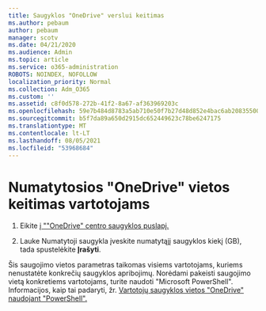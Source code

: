 ```yaml
---
title: Saugyklos "OneDrive" verslui keitimas
ms.author: pebaum
author: pebaum
manager: scotv
ms.date: 04/21/2020
ms.audience: Admin
ms.topic: article
ms.service: o365-administration
ROBOTS: NOINDEX, NOFOLLOW
localization_priority: Normal
ms.collection: Adm_O365
ms.custom: ''
ms.assetid: c8f0d578-272b-41f2-8a67-af363969203c
ms.openlocfilehash: 59e7b484d8783a5ab710e50f7b27d48d852e4bac6ab208355005671621461ce4
ms.sourcegitcommit: b5f7da89a650d2915dc652449623c78be6247175
ms.translationtype: MT
ms.contentlocale: lt-LT
ms.lasthandoff: 08/05/2021
ms.locfileid: "53968684"
---
```

# <a name="change-the-default-onedrive-storage-space-for-your-users"></a>Numatytosios "OneDrive" vietos keitimas vartotojams

1. Eikite [į ""OneDrive" centro saugyklos puslapį.](https://admin.onedrive.com/?v=StorageSettings)
    
2. Lauke Numatytoji saugykla įveskite numatytąjį  saugyklos kiekį (GB), tada spustelėkite **Įrašyti**.
    
Šis saugojimo vietos parametras taikomas visiems vartotojams, kuriems nenustatėte konkrečių saugyklos apribojimų. Norėdami pakeisti saugojimo vietą konkretiems vartotojams, turite naudoti "Microsoft PowerShell". Informacijos, kaip tai padaryti, žr. [Vartotojų saugyklos vietos "OneDrive" naudojant "PowerShell".](https://go.microsoft.com/fwlink/?linkid=866402)
  

